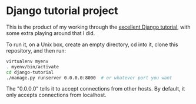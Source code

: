 # Django tutorial project

This is the product of my working through the
[excellent Django tutorial](https://docs.djangoproject.com/en/1.5/intro/), with some
extra playing around that I did.

To run it, on a Unix box, create an empty directory, cd into it, clone this
repository, and then run:

```bash
virtualenv myenv
. myenv/bin/activate
cd django-tutorial
./manage.py runserver 0.0.0.0:8000  # or whatever port you want
```

The "0.0.0.0" tells it to accept connections from other hosts.  By default,
it only accepts connections from localhost.

